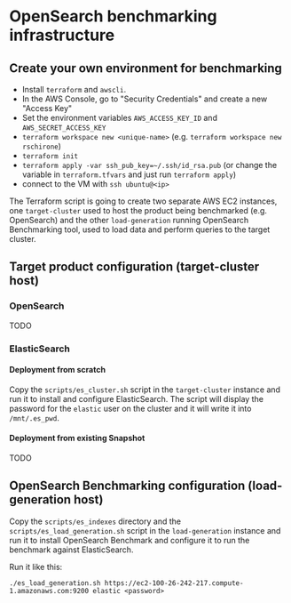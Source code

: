 # OpenSearch benchmarking infrastructure

## Create your own environment for benchmarking
- Install `terraform` and `awscli`.
- In the AWS Console, go to "Security Credentials" and create a new "Access Key"
- Set the environment variables `AWS_ACCESS_KEY_ID` and `AWS_SECRET_ACCESS_KEY`
- `terraform workspace new <unique-name>` (e.g. `terraform workspace new rschirone`)
- `terraform init`
- `terraform apply -var ssh_pub_key=~/.ssh/id_rsa.pub` (or change the variable in `terraform.tfvars` and just run `terraform apply`)
- connect to the VM with `ssh ubuntu@<ip>`

The Terraform script is going to create two separate AWS EC2 instances, one
`target-cluster` used to host the product being benchmarked (e.g. OpenSearch)
and the other `load-generation` running OpenSearch Benchmarking tool, used to
load data and perform queries to the target cluster.

## Target product configuration (target-cluster host)

### OpenSearch
TODO

### ElasticSearch
#### Deployment from scratch
Copy the `scripts/es_cluster.sh` script in the `target-cluster` instance and run
it to install and configure ElasticSearch. The script will display the password
for the `elastic` user on the cluster and it will write it into `/mnt/.es_pwd`.

#### Deployment from existing Snapshot
TODO

## OpenSearch Benchmarking configuration (load-generation host)
Copy the `scripts/es_indexes` directory and the `scripts/es_load_generation.sh`
script in the `load-generation` instance and run it to install OpenSearch
Benchmark and configure it to run the benchmark against ElasticSearch.

Run it like this:
```shell
./es_load_generation.sh https://ec2-100-26-242-217.compute-1.amazonaws.com:9200 elastic <password>
```
